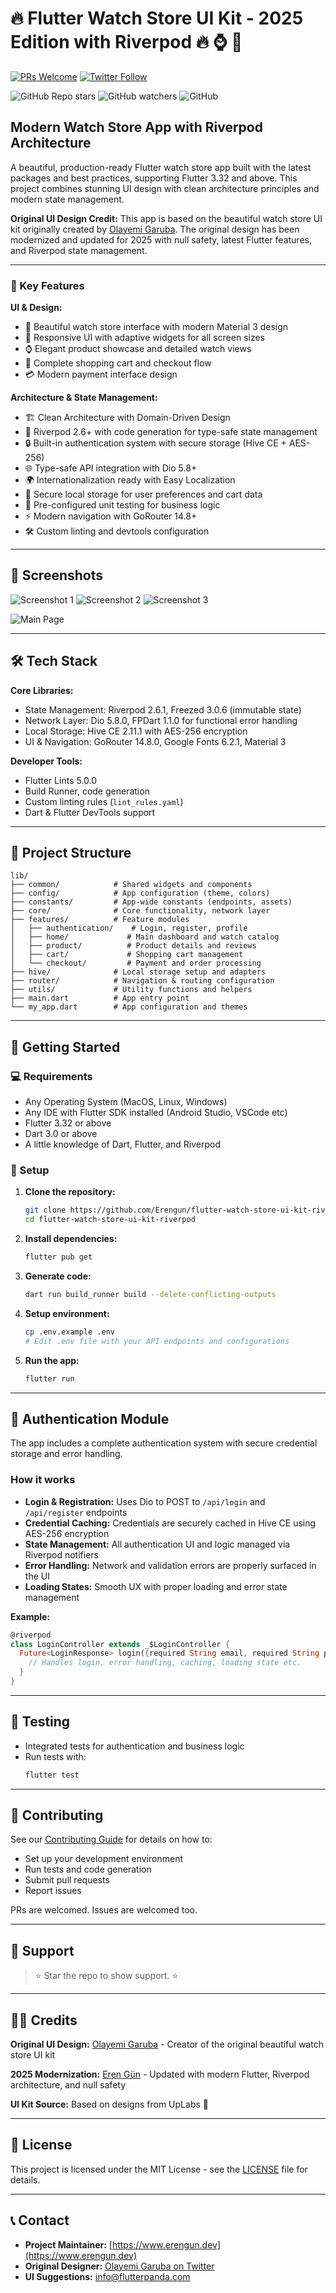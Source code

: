 # 🔥 Flutter Watch Store UI Kit - 2025 Edition with Riverpod 🔥 ⌚️ 💫

[![PRs Welcome](https://img.shields.io/badge/PRs-welcome-brightgreen.svg?style=flat-square)](http://makeapullrequest.com) [![Twitter Follow](https://img.shields.io/twitter/follow/iam_olayemii.svg?style=social)](https://twitter.com/iam_olayemii)

![GitHub Repo stars](https://img.shields.io/github/stars/Erengun/flutter-watch-store-ui-kit-riverpod?style=social) ![GitHub watchers](https://img.shields.io/github/watchers/Erengun/flutter-watch-store-ui-kit-riverpod?style=social) ![GitHub](https://img.shields.io/github/license/Erengun/flutter-watch-store-ui-kit-riverpod)

## Modern Watch Store App with Riverpod Architecture

A beautiful, production-ready Flutter watch store app built with the latest packages and best practices, supporting Flutter 3.32 and above. This project combines stunning UI design with clean architecture principles and modern state management.

**Original UI Design Credit:** This app is based on the beautiful watch store UI kit originally created by [Olayemi Garuba](https://twitter.com/iam_olayemii). The original design has been modernized and updated for 2025 with null safety, latest Flutter features, and Riverpod state management.

---

### 🚀 Key Features

**UI & Design:**
- 🎨 Beautiful watch store interface with modern Material 3 design
- 📱 Responsive UI with adaptive widgets for all screen sizes
- ⌚️ Elegant product showcase and detailed watch views
- 🛒 Complete shopping cart and checkout flow
- 💳 Modern payment interface design

**Architecture & State Management:**
- 🏗️ Clean Architecture with Domain-Driven Design
- 🎯 Riverpod 2.6+ with code generation for type-safe state management
- 🔒 Built-in authentication system with secure storage (Hive CE + AES-256)
- 🌐 Type-safe API integration with Dio 5.8+
- 🌍 Internationalization ready with Easy Localization
- 💾 Secure local storage for user preferences and cart data
- 🧪 Pre-configured unit testing for business logic
- ⚡ Modern navigation with GoRouter 14.8+
- 🛠️ Custom linting and devtools configuration

---

## 📱 Screenshots

![Screenshot 1](https://res.cloudinary.com/olayemii/image/upload/v1611747047/assets/ss5_hy4cek.png) ![Screenshot 2](https://res.cloudinary.com/olayemii/image/upload/v1611747018/assets/ss6_zkqegd.png) ![Screenshot 3](https://res.cloudinary.com/olayemii/image/upload/v1611747017/assets/ss7_mkqegd.png)

![Main Page](https://res.cloudinary.com/olayemii/image/upload/v1611749056/assets/watch-1_y4mpof.png)

---

## 🛠️ Tech Stack

**Core Libraries:**
- State Management: Riverpod 2.6.1, Freezed 3.0.6 (immutable state)
- Network Layer: Dio 5.8.0, FPDart 1.1.0 for functional error handling
- Local Storage: Hive CE 2.11.1 with AES-256 encryption
- UI & Navigation: GoRouter 14.8.0, Google Fonts 6.2.1, Material 3

**Developer Tools:**
- Flutter Lints 5.0.0
- Build Runner, code generation
- Custom linting rules (`lint_rules.yaml`)
- Dart & Flutter DevTools support

---

## 📁 Project Structure

```
lib/
├── common/            # Shared widgets and components
├── config/            # App configuration (theme, colors)
├── constants/         # App-wide constants (endpoints, assets)
├── core/              # Core functionality, network layer
├── features/          # Feature modules
│   ├── authentication/    # Login, register, profile
│   ├── home/             # Main dashboard and watch catalog
│   ├── product/          # Product details and reviews
│   ├── cart/             # Shopping cart management
│   └── checkout/         # Payment and order processing
├── hive/              # Local storage setup and adapters
├── router/            # Navigation & routing configuration
├── utils/             # Utility functions and helpers
├── main.dart          # App entry point
└── my_app.dart        # App configuration and themes
```

---

## 🚀 Getting Started

### 💻 Requirements

- Any Operating System (MacOS, Linux, Windows)
- Any IDE with Flutter SDK installed (Android Studio, VSCode etc)
- Flutter 3.32 or above
- Dart 3.0 or above
- A little knowledge of Dart, Flutter, and Riverpod

### 🔧 Setup

1. **Clone the repository:**
    ```bash
    git clone https://github.com/Erengun/flutter-watch-store-ui-kit-riverpod.git
    cd flutter-watch-store-ui-kit-riverpod
    ```

2. **Install dependencies:**
    ```bash
    flutter pub get
    ```

3. **Generate code:**
    ```bash
    dart run build_runner build --delete-conflicting-outputs
    ```

4. **Setup environment:**
    ```bash
    cp .env.example .env
    # Edit .env file with your API endpoints and configurations
    ```

5. **Run the app:**
    ```bash
    flutter run
    ```

---

## 🔐 Authentication Module

The app includes a complete authentication system with secure credential storage and error handling.

### How it works

- **Login & Registration:** Uses Dio to POST to `/api/login` and `/api/register` endpoints
- **Credential Caching:** Credentials are securely cached in Hive CE using AES-256 encryption
- **State Management:** All authentication UI and logic managed via Riverpod notifiers
- **Error Handling:** Network and validation errors are properly surfaced in the UI
- **Loading States:** Smooth UX with proper loading and error state management

**Example:**
```dart
@riverpod
class LoginController extends _$LoginController {
  Future<LoginResponse> login({required String email, required String password}) async {
    // Handles login, error handling, caching, loading state etc.
  }
}
```

---

## 🧪 Testing

- Integrated tests for authentication and business logic
- Run tests with:
    ```bash
    flutter test
    ```

---

## 🤝 Contributing

See our [Contributing Guide](CONTRIBUTING.md) for details on how to:
- Set up your development environment
- Run tests and code generation
- Submit pull requests
- Report issues

PRs are welcomed. Issues are welcomed too.

---

## 💖 Support

> ⭐️ Star the repo to show support. ⭐️

---

## 👨‍💻 Credits

**Original UI Design:** [Olayemi Garuba](https://twitter.com/iam_olayemii) - Creator of the original beautiful watch store UI kit

**2025 Modernization:** [Eren Gün](https://www.erengun.dev) - Updated with modern Flutter, Riverpod architecture, and null safety

**UI Kit Source:** Based on designs from UpLabs 💓

---

## 📄 License

This project is licensed under the MIT License - see the [LICENSE](LICENSE) file for details.

---

## 📞 Contact

- **Project Maintainer:** [https://www.erengun.dev](https://www.erengun.dev)
- **Original Designer:** [Olayemi Garuba on Twitter](https://twitter.com/iam_olayemii)
- **UI Suggestions:** [info@flutterpanda.com](mailto:info@flutterpanda.com)
